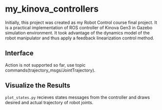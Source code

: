 # my_kinova_controllers

Initially, this project was created as my Robot Control course final project. It is a practical implementation of ROS controller of Kinova Gen3 in Gazebo simulation environment. It took advantage of the dynamics model of the robot manipulator and thus apply a feedback linearization control method. 

## Interface

Action is not supported so far, use topic commands(trajectory_msgs/JointTrajectory).

## Visualize the Results

`plot_states.py` recieves states messages from the controller and draws desired and actual trajectory of robot joints.


